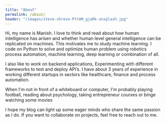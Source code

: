```yaml
---
title: "About"
permalink: /about/
header: "/images/steve-shreve-PttAM_gjaRk-unsplash.jpg"
---
```


Hi, my name is Manish. I love to think and read about how human intelligence has arisen and whether human level general intelligence can be replicated on machines. This motivates me to study machine learning. I code on Python to solve and optimize human problem using robotics process automation, machine learning, deep learning or combination of all.

I also like to work on backend applications, Experimenting with different frameworks to test and deploy API’s. I have about 3 years of experience in working different startups in sectors like healthcare, finance and process automation.

When I'm not in front of a whiteboard or computer, I'm probably playing football, reading about psychology, taking entrepreneur courses or binge watching some movies

I hope my blog can light up some eager minds who share the same passion as I do. If you want to collaborate on projects, feel free to reach out to me.
